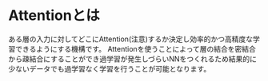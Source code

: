 # Attentionとは
ある層の入力に対してどこにAttention(注意)するか決定し効率的かつ高精度な学習できるようにする機構です。
Attentionを使うことによって層の結合を密結合から疎結合にすることができ過学習が発生しづらいNNをつくれるため結果的に少ないデータでも過学習なく学習を行うことが可能となります。
